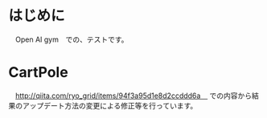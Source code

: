 # はじめに
　Open AI gym　での、テストです。
# CartPole
　http://qiita.com/ryo_grid/items/94f3a95d1e8d2ccddd6a　
 での内容から結果のアップデート方法の変更による修正等を行っています。
